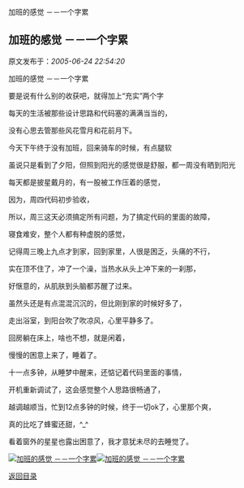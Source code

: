 加班的感觉 －－一个字累
## 加班的感觉 －－一个字累

 原文发布于：*2005-06-24 22:54:20*

加班的感觉 －－一个字累

要是说有什么别的收获吧，就得加上“充实”两个字

每天的生活被那些设计思路和代码塞的满满当当的，

没有心思去管那些风花雪月和花前月下。

今天下午终于没有加班，回来骑车的时候，有点腿软

虽说只是看到了夕阳，但照到阳光的感觉很是舒服，都一周没有晒到阳光

每天都是披星戴月的，有一股被工作压着的感觉，

因为，周四代码初步验收，

所以，周三这天必须搞定所有问题，为了搞定代码的里面的故障，

寝食难安，整个人都有种虚脱的感觉，

记得周三晚上九点才到家，回到家里，人很是困乏，头痛的不行，

实在顶不住了，冲了一个澡，当热水从头上冲下来的一刹那，

好惬意的，从肌肤到头脑都苏醒了过来。

虽然头还是有点混混沉沉的，但比刚到家的时候好多了，

走出浴室，到阳台吹了吹凉风，心里平静多了。

回房躺在床上，啥也不想，就是闲着，

慢慢的困意上来了，睡着了。

十一点多钟，从睡梦中醒来，还惦记着代码里面的事情，

开机重新调试了，这会感觉整个人思路很畅通了，

越调越顺当，忙到12点多钟的时候，终于一切ok了，心里那个爽，

真的比吃了蜂蜜还甜，^_^

看着窗外的星星也露出困意了，我才意犹未尽的去睡觉了。

 

 

[![加班的感觉&nbsp;<wbr>－－一个字累](http://s4.sinaimg.cn/middle/6983393849da995898083&amp;690)](http://s10.sinaimg.cn/middle/6983393849da995b34fe9&amp;690)[![加班的感觉&nbsp;<wbr>－－一个字累](http://s1.sinaimg.cn/middle/6983393849da995293a70&amp;690)](http://s1.sinaimg.cn/middle/6983393849da99540c190&amp;690)

[返回目录](index.html)
